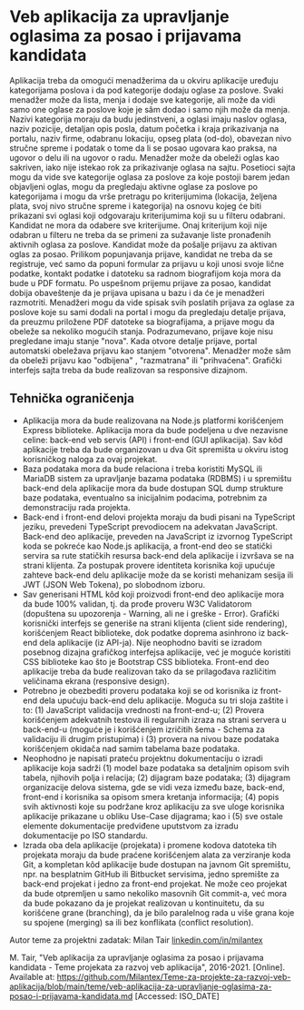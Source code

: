 # Veb aplikacija za upravljanje oglasima za posao i prijavama kandidata

Aplikacija treba da omogući menadžerima da u okviru aplikacije uređuju kategorijama poslova i da pod kategorije dodaju oglase za poslove. Svaki menadžer može da lista, menja i dodaje sve kategorije, ali može da vidi samo one oglase za poslove koje je sâm dodao i samo njih može da menja. Nazivi kategorija moraju da budu jedinstveni, a oglasi imaju naslov oglasa, naziv pozicije, detaljan opis posla, datum početka i kraja prikazivanja na portalu, naziv firme, odabranu lokaciju, opseg plata (od-do), obavezan nivo stručne spreme i podatak o tome da li se posao ugovara kao praksa, na ugovor o delu ili na ugovor o radu. Menadžer može da obeleži oglas kao sakriven, iako nije istekao rok za prikazivanje oglasa na sajtu. Posetioci sajta mogu da vide sve kategorije oglasa za poslove za koje postoji barem jedan objavljeni oglas, mogu da pregledaju aktivne oglase za poslove po kategorijama i mogu da vrše pretragu po kriterijumima (lokacija, željena plata, svoj nivo stručne spreme i kategorija) na osnovu kojeg će biti prikazani svi oglasi koji odgovaraju kriterijumima koji su u filteru odabrani. Kandidat ne mora da odabere sve kriterijume. Onaj kriterijum koji nije odabran u filteru ne treba da se primeni za sužavanje liste pronađenih aktivnih oglasa za poslove. Kandidat može da pošalje prijavu za aktivan oglas za posao. Prilikom popunjavanja prijave, kandidat ne treba da se registruje, već samo da popuni formular za prijavu u koji unosi svoje lične podatke, kontakt podatke i datoteku sa radnom biografijom koja mora da bude u PDF formatu. Po uspešnom prijemu prijave za posao, kandidat dobija obaveštenje da je prijava upisana u bazu i da će je menadžeri razmotriti. Menadžeri mogu da vide spisak svih poslatih prijava za oglase za poslove koje su sami dodali na portal i mogu da pregledaju detalje prijava, da preuzmu priložene PDF datoteke sa biografijama, a prijave mogu da obeleže sa nekoliko mogućih stanja. Podrazumevano, prijave koje nisu pregledane imaju stanje "nova". Kada otvore detalje prijave, portal automatski obeležava prijavu kao stanjem "otvorena". Menadžer može sâm da obeleži prijavu kao "odbijena" , "razmatrana" ili "prihvaćena". Grafički interfejs sajta treba da bude realizovan sa responsive dizajnom.

## Tehnička ograničenja

- Aplikacija mora da bude realizovana na Node.js platformi korišćenjem Express biblioteke. Aplikacija mora da bude podeljena u dve nezavisne celine: back-end veb servis (API) i front-end (GUI aplikacija). Sav kôd aplikacije treba da bude organizovan u dva Git spremišta u okviru istog korisničkog naloga za ovaj projekat.
- Baza podataka mora da bude relaciona i treba koristiti MySQL ili MariaDB sistem za upravljanje bazama podataka (RDBMS) i u spremištu back-end dela aplikacije mora da bude dostupan SQL dump strukture baze podataka, eventualno sa inicijalnim podacima, potrebnim za demonstraciju rada projekta.
- Back-end i front-end delovi projekta moraju da budi pisani na TypeScript jeziku, prevedeni TypeScript prevodiocem na adekvatan JavaScript. Back-end deo aplikacije, preveden na JavaScript iz izvornog TypeScript koda se pokreće kao Node.js aplikacija, a front-end deo se statički servira sa rute statičkih resursa back-end dela aplikacije i izvršava se na strani klijenta. Za postupak provere identiteta korisnika koji upućuje zahteve back-end delu aplikacije može da se koristi mehanizam sesija ili JWT (JSON Web Tokena), po slobodnom izboru.
- Sav generisani HTML kôd koji proizvodi front-end deo aplikacije mora da bude 100% validan, tj. da prođe proveru W3C Validatorom (dopuštena su upozorenja - Warning, ali ne i greške - Error). Grafički korisnički interfejs se generiše na strani klijenta (client side rendering), korišćenjem React biblioteke, dok podatke doprema asinhrono iz back-end dela aplikacije (iz API-ja). Nije neophodno baviti se izradom posebnog dizajna grafičkog interfejsa aplikacije, već je moguće koristiti CSS biblioteke kao što je Bootstrap CSS biblioteka. Front-end deo aplikacije treba da bude realizovan tako da se prilagođava različitim veličinama ekrana (responsive design).
- Potrebno je obezbediti proveru podataka koji se od korisnika iz front-end dela upućuju back-end delu aplikacije. Moguća su tri sloja zaštite i to: (1) JavaScript validacija vrednosti na front-end-u; (2) Provera korišćenjem adekvatnih testova ili regularnih izraza na strani servera u back-end-u (moguće je i korišćenjem izričitih šema - Schema za validaciju ili drugim pristupima) i (3) provera na nivou baze podataka korišćenjem okidača nad samim tabelama baze podataka.
- Neophodno je napisati prateću projektnu dokumentaciju o izradi aplikacije koja sadrži (1) model baze podataka sa detaljnim opisom svih tabela, njihovih polja i relacija; (2) dijagram baze podataka; (3) dijagram organizacije delova sistema, gde se vidi veza između baze, back-end, front-end i korisnika sa opisom smera kretanja informacija; (4) popis svih aktivnosti koje su podržane kroz aplikaciju za sve uloge korisnika aplikacije prikazane u obliku Use-Case dijagrama; kao i (5) sve ostale elemente dokumentacije predviđene uputstvom za izradu dokumentacije po ISO standardu.
- Izrada oba dela aplikacije (projekata) i promene kodova datoteka tih projekata moraju da bude praćene korišćenjem alata za verziranje koda Git, a kompletan kôd aplikacije bude dostupan na javnom Git spremištu, npr. na besplatnim GitHub ili Bitbucket servisima, jedno spremište za back-end projekat i jedno za front-end projekat. Ne može ceo projekat da bude otpremljen u samo nekoliko masovnih Git commit-a, već mora da bude pokazano da je projekat realizovan u kontinuitetu, da su korišćene grane (branching), da je bilo paralelnog rada u više grana koje su spojene (merging) sa ili bez konflikata (conflict resolution).

Autor teme za projektni zadatak: Milan Tair [linkedin.com/in/milantex](https://linkedin.com/in/milantex)

M. Tair, "Veb aplikacija za upravljanje oglasima za posao i prijavama kandidata - Teme projekata za razvoj veb aplikacija", 2016-2021. [Online]. Available at: https://github.com/Milantex/Teme-za-projekte-za-razvoj-veb-aplikacija/blob/main/teme/veb-aplikacija-za-upravljanje-oglasima-za-posao-i-prijavama-kandidata.md [Accessed: ISO_DATE]
